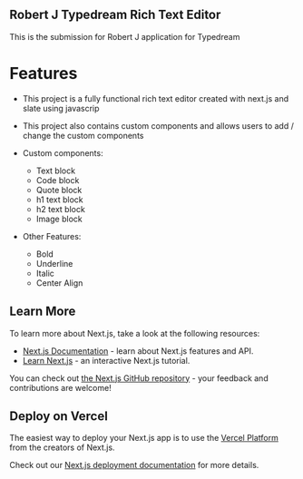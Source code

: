 ## Robert J Typedream Rich Text Editor

This is the submission for Robert J application for Typedream



# Features

- This project is a fully functional rich text editor created with next.js and slate using javascrip
- This project also contains custom components and allows users to add / change the custom components 

- Custom components:
    - Text block
    - Code block
    - Quote block
    - h1 text block
    - h2 text block
    - Image block

- Other Features:
    - Bold
    - Underline
    - Italic
    - Center Align
    


## Learn More

To learn more about Next.js, take a look at the following resources:

- [Next.js Documentation](https://nextjs.org/docs) - learn about Next.js features and API.
- [Learn Next.js](https://nextjs.org/learn) - an interactive Next.js tutorial.

You can check out [the Next.js GitHub repository](https://github.com/vercel/next.js/) - your feedback and contributions are welcome!

## Deploy on Vercel

The easiest way to deploy your Next.js app is to use the [Vercel Platform](https://vercel.com/new?utm_medium=default-template&filter=next.js&utm_source=create-next-app&utm_campaign=create-next-app-readme) from the creators of Next.js.

Check out our [Next.js deployment documentation](https://nextjs.org/docs/deployment) for more details.
